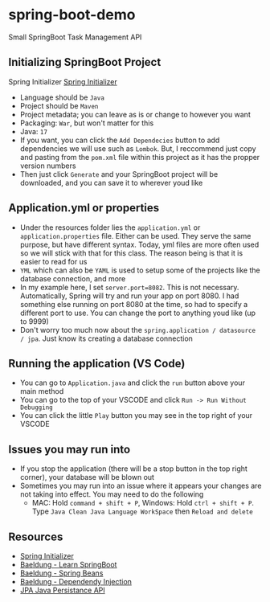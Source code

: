 # spring-boot-demo
Small SpringBoot Task Management API

## Initializing SpringBoot Project
Spring Initializer [Spring Initializer](https://start.spring.io/)
- Language should be `Java`
- Project should be `Maven`
- Project metadata; you can leave as is or change to however you want
- Packaging: `War`, but won't matter for this
- Java: `17`
- If you want, you can click the `Add Dependecies` button to add dependencies we will use such as `Lombok`. But, I reccommend just copy and pasting from the `pom.xml` file within this project as it has the propper version numbers
- Then just click `Generate` and your SpringBoot project will be downloaded, and you can save it to wherever youd like

## Application.yml or properties
- Under the resources folder lies the `application.yml` or `application.properties` file. Either can be used. They serve the same purpose, but have different syntax. Today, yml files are more often used so we will stick with that for this class. The reason being is that it is easier to read for us
- `YML` which can also be `YAML` is used to setup some of the projects like the database connection, and more
- In my example here, I set `server.port=8082`. This is not necessary. Automatically, Spring will try and run your app on port 8080. I had something else running on port 8080 at the time, so had to specify a different port to use. You can change the port to anything youd like (up to 9999)
- Don't worry too much now about the `spring.application / datasource / jpa`. Just know its creating a database connection

## Running the application (VS Code)
- You can go to `Application.java` and click the `run` button above your main method
- You can go to the top of your VSCODE and click `Run -> Run Without Debugging`
- You can click the little `Play` button you may see in the top right of your VSCODE

## Issues you may run into
- If you stop the application (there will be a stop button in the top right corner), your database will be blown out
- Sometimes you may run into an issue where it appears your changes are not taking into effect. You may need to do the following
  - MAC: Hold `command + shift + P`, Windows: Hold `ctrl + shift + P`. Type `Java Clean Java Language WorkSpace` then `Reload and delete`
 
## Resources
- [Spring Initializer](https://start.spring.io/)
- [Baeldung - Learn SpringBoot](https://www.baeldung.com/spring-boot)
- [Baeldung - Spring Beans](https://www.baeldung.com/spring-bean)
- [Baeldung - Dependendy Injection](https://www.baeldung.com/spring-dependency-injection#:~:text=Dependency%20Injection%20is%20a%20fundamental,managing%20components%20onto%20the%20container)
- [JPA Java Persistance API](https://www.tutorialspoint.com/jpa/jpa_introduction.htm)
  
